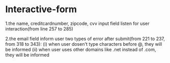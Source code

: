 # Interactive-form
1.the name, creditcardnumber, zipcode, cvv input field listen for user interaction(from line 257 to 285)


2.the email field inform user two types of error after submit(from 221 to 237, from 318 to 343):
(i) when user dosen't type characters before @, they will be informed
(ii) when user uses other domains like .net instead of .com, they will be informed

